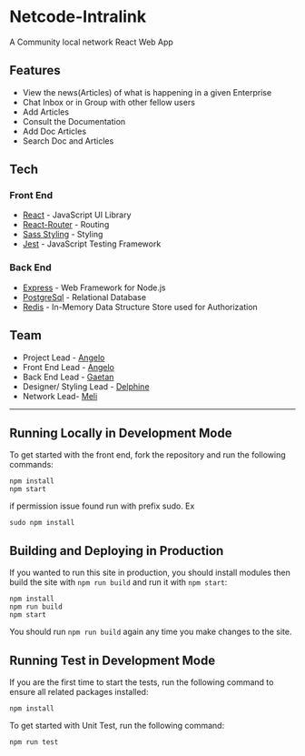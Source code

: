 # Netcode-Intralink

A Community local network React Web App

## Features

- View the news(Articles) of what is happening in a given Enterprise
- Chat Inbox or in Group with other fellow users
- Add Articles 
- Consult the Documentation
- Add Doc Articles
- Search Doc and Articles 

## Tech

### Front End

- [React](https://reactjs.org/) - JavaScript UI Library
- [React-Router](https://reacttraining.com/) - Routing
- [Sass Styling](https://sass-lang.com/) - Styling
- [Jest](https://jestjs.io/) - JavaScript Testing Framework

### Back End

- [Express](https://expressjs.com/) - Web Framework for Node.js
- [PostgreSql](https://www.postgresql.org/) - Relational Database
- [Redis](https://redis.io/) - In-Memory Data Structure Store used for Authorization

## Team

- Project Lead - [Angelo](https://github.com/angeloDiepe)
- Front End Lead - [Angelo](https://github.com/angeloDiepe)
- Back End Lead - [Gaetan](https://github.com/Gaetan-M)
- Designer/ Styling Lead - [Delphine](https://github.com/Delphi-943)
- Network Lead- [Meli](https://github.com/LoicMeli)

---

## Running Locally in Development Mode

To get started with the front end, fork the repository and run the following commands:

    npm install
    npm start
if permission issue found run with prefix sudo. Ex

    sudo npm install

## Building and Deploying in Production

If you wanted to run this site in production, you should install modules then build the site with `npm run build` and run it with `npm start`:

    npm install
    npm run build
    npm start

You should run `npm run build` again any time you make changes to the site.

## Running Test in Development Mode

If you are the first time to start the tests, run the following command to ensure all related packages installed:

    npm install

To get started with Unit Test, run the following command:

    npm run test
